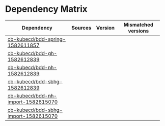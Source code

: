 # Dependency Matrix

Dependency | Sources | Version | Mismatched versions
---------- | ------- | ------- | -------------------
[cb-kubecd/bdd-spring-1582611857](https://github.com/cb-kubecd/bdd-spring-1582611857.git) |  | []() | 
[cb-kubecd/bdd-gh-1582612839](https://github.com/cb-kubecd/bdd-gh-1582612839.git) |  | []() | 
[cb-kubecd/bdd-nh-1582612839](https://github.com/cb-kubecd/bdd-nh-1582612839.git) |  | []() | 
[cb-kubecd/bdd-sbhg-1582612839](https://github.com/cb-kubecd/bdd-sbhg-1582612839.git) |  | []() | 
[cb-kubecd/bdd-nh-import-1582615070](https://github.com/cb-kubecd/bdd-nh-import-1582615070.git) |  | []() | 
[cb-kubecd/bdd-sbhg-import-1582615070](https://github.com/cb-kubecd/bdd-sbhg-import-1582615070.git) |  | []() | 
